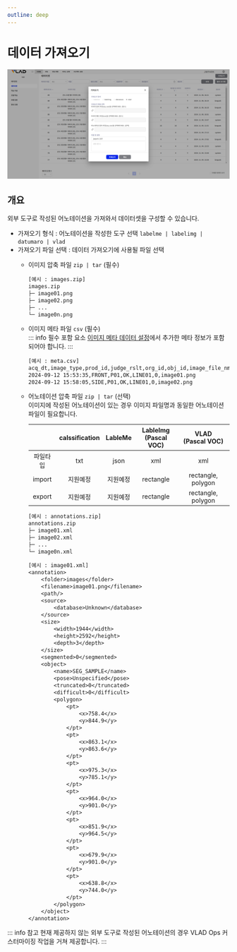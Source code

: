 ```yaml
---
outline: deep
---
```


# 데이터 가져오기

![데이터 가져오기](/public/ko/data/dataset-import.png)


## 개요
외부 도구로 작성된 어노테이션을 가져와서 데이터셋을 구성할 수 있습니다.

- 가져오기 형식 : 어노테이션을 작성한 도구 선택 `labelme | labelimg | datumaro | vlad`
- 가져오기 파일 선택 : 데이터 가져오기에 사용될 파일 선택
  - 이미지 압축 파일 `zip | tar` (필수)  
    ```
    [예시 : images.zip]
    images.zip
    ├─ image01.png
    ├─ image02.png
    ├─ ...
    └─ image0n.png
    ```
  - 이미지 메타 파일 `csv` (필수)  
    ::: info 필수 포함 요소
    [이미지 메타 데이터 설정](./project-settings-image-meta)에서 추가한 메타 정보가 포함되어야 합니다.
    :::

    ```
    [예시 : meta.csv]
    acq_dt,image_type,prod_id,judge_rslt,org_id,obj_id,image_file_nm
    2024-09-12 15:53:35,FRONT,P01,OK,LINE01,0,image01.png
    2024-09-12 15:58:05,SIDE,P01,OK,LINE01,0,image02.png
    ```
  - 어노테이션 압축 파일 `zip | tar` (선택)  
    이미지에 작성된 어노테이션이 있는 경우 이미지 파일명과 동일한 어노테이션 파일이 필요합니다.

    |  | calssification | LableMe | LableImg<br>(Pascal VOC) | VLAD<br>(Pascal VOC) |
    | :---: | :---: | :---: | :---: | :---: |
    | 파일타입 | txt | json | xml | xml |
    | import | 지원예정 | 지원예정 | rectangle | rectangle, polygon |
    | export | 지원예정 | 지원예정 | rectangle | rectangle, polygon |

    ```
    [예시 : annotations.zip]
    annotations.zip
    ├─ image01.xml
    ├─ image02.xml
    ├─ ...
    └─ image0n.xml
    ```
    ```
    [예시 : image01.xml]
    <annotation>
        <folder>images</folder>
        <filename>image01.png</filename>
        <path/>
        <source>
            <database>Unknown</database>
        </source>
        <size>
            <width>1944</width>
            <height>2592</height>
            <depth>3</depth>
        </size>
        <segmented>0</segmented>
        <object>
            <name>SEG_SAMPLE</name>
            <pose>Unspecified</pose>
            <truncated>0</truncated>
            <difficult>0</difficult>
            <polygon>
                <pt>
                    <x>758.4</x>
                    <y>844.9</y>
                </pt>
                <pt>
                    <x>863.1</x>
                    <y>863.6</y>
                </pt>
                <pt>
                    <x>975.3</x>
                    <y>785.1</y>
                </pt>
                <pt>
                    <x>964.0</x>
                    <y>901.0</y>
                </pt>
                <pt>
                    <x>851.9</x>
                    <y>964.5</y>
                </pt>
                <pt>
                    <x>679.9</x>
                    <y>901.0</y>
                </pt>
                <pt>
                    <x>638.8</x>
                    <y>744.0</y>
                </pt>
            </polygon>
        </object>
    </annotation>
    ```



::: info 참고
현재 제공하지 않는 외부 도구로 작성된 어노테이션의 경우 VLAD Ops 커스터마이징 작업을 거쳐 제공합니다.
:::

